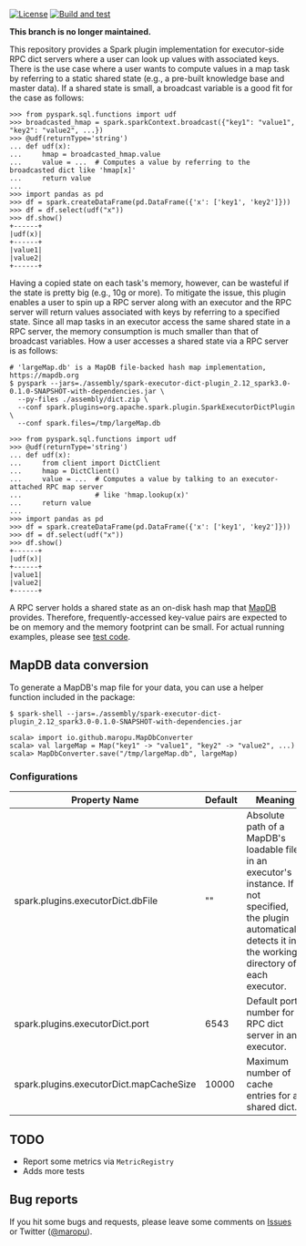 [![License](http://img.shields.io/:license-Apache_v2-blue.svg)](https://github.com/maropu/spark-executor-dict-plugin/blob/master/LICENSE)
[![Build and test](https://github.com/maropu/spark-executor-dict-plugin/workflows/Build%20and%20test/badge.svg)](https://github.com/maropu/spark-executor-dict-plugin/actions?query=workflow%3A%22Build+and+test%22)

**This branch is no longer maintained.**

This repository provides a Spark plugin implementation for executor-side RPC dict servers where a user can look up values with associated keys.
There is the use case where a user wants to compute values in a map task by referring to a static shared state (e.g., a pre-built knowledge base and master data).
If a shared state is small, a broadcast variable is a good fit for the case as follows:

```
>>> from pyspark.sql.functions import udf
>>> broadcasted_hmap = spark.sparkContext.broadcast({"key1": "value1", "key2": "value2", ...})
>>> @udf(returnType='string')
... def udf(x):
...     hmap = broadcasted_hmap.value
...     value = ...  # Computes a value by referring to the broadcasted dict like 'hmap[x]'
...     return value
...
>>> import pandas as pd
>>> df = spark.createDataFrame(pd.DataFrame({'x': ['key1', 'key2']}))
>>> df = df.select(udf("x"))
>>> df.show()
+------+
|udf(x)|
+------+
|value1|
|value2|
+------+
```

Having a copied state on each task's memory, however, can be wasteful if the state is pretty big (e.g., 10g or more).
To mitigate the issue, this plugin enables a user to spin up a RPC server along with an executor and
the RPC server will return values associated with keys by referring to a specified state.
Since all map tasks in an executor access the same shared state in a RPC server,
the memory consumption is much smaller than that of broadcast variables.
How a user accesses a shared state via a RPC server is as follows:

```
# 'largeMap.db' is a MapDB file-backed hash map implementation, https://mapdb.org
$ pyspark --jars=./assembly/spark-executor-dict-plugin_2.12_spark3.0-0.1.0-SNAPSHOT-with-dependencies.jar \
  --py-files ./assembly/dict.zip \
  --conf spark.plugins=org.apache.spark.plugin.SparkExecutorDictPlugin \
  --conf spark.files=/tmp/largeMap.db

>>> from pyspark.sql.functions import udf
>>> @udf(returnType='string')
... def udf(x):
...     from client import DictClient
...     hmap = DictClient()
...     value = ...  # Computes a value by talking to an executor-attached RPC map server
...                  # like 'hmap.lookup(x)'
...     return value
...
>>> import pandas as pd
>>> df = spark.createDataFrame(pd.DataFrame({'x': ['key1', 'key2']}))
>>> df = df.select(udf("x"))
>>> df.show()
+------+
|udf(x)|
+------+
|value1|
|value2|
+------+
```

A RPC server holds a shared state as an on-disk hash map that [MapDB](https://mapdb.org) provides.
Therefore, frequently-accessed key-value pairs are expected to be on memory and the memory footprint can be small.
For actual running examples, please see [test code](./python/tests/test_dict.py).

## MapDB data conversion

To generate a MapDB's map file for your data, you can use a helper function included in the package:

```
$ spark-shell --jars=./assembly/spark-executor-dict-plugin_2.12_spark3.0-0.1.0-SNAPSHOT-with-dependencies.jar

scala> import io.github.maropu.MapDbConverter
scala> val largeMap = Map("key1" -> "value1", "key2" -> "value2", ...)
scala> MapDbConverter.save("/tmp/largeMap.db", largeMap)
```

### Configurations

| Property Name | Default | Meaning |
| ---- | ---- | ---- |
| spark.plugins.executorDict.dbFile | "" | Absolute path of a MapDB's loadable file in an executor's instance. If not specified, the plugin automatically detects it in the working directory of each executor. |
| spark.plugins.executorDict.port | 6543 | Default port number for a RPC dict server in an executor. |
| spark.plugins.executorDict.mapCacheSize | 10000 | Maximum number of cache entries for a shared dict. |

## TODO

 * Report some metrics via `MetricRegistry`
 * Adds more tests

## Bug reports

If you hit some bugs and requests, please leave some comments on [Issues](https://github.com/maropu/spark-executor-dict-plugin/issues)
or Twitter ([@maropu](http://twitter.com/#!/maropu)).

